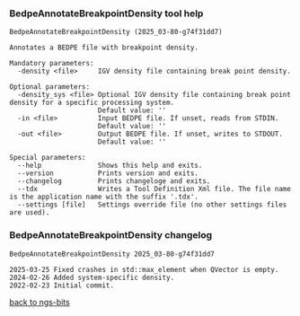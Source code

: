 ### BedpeAnnotateBreakpointDensity tool help
	BedpeAnnotateBreakpointDensity (2025_03-80-g74f31dd7)
	
	Annotates a BEDPE file with breakpoint density.
	
	Mandatory parameters:
	  -density <file>     IGV density file containing break point density.
	
	Optional parameters:
	  -density_sys <file> Optional IGV density file containing break point density for a specific processing system.
	                      Default value: ''
	  -in <file>          Input BEDPE file. If unset, reads from STDIN.
	                      Default value: ''
	  -out <file>         Output BEDPE file. If unset, writes to STDOUT.
	                      Default value: ''
	
	Special parameters:
	  --help              Shows this help and exits.
	  --version           Prints version and exits.
	  --changelog         Prints changeloge and exits.
	  --tdx               Writes a Tool Definition Xml file. The file name is the application name with the suffix '.tdx'.
	  --settings [file]   Settings override file (no other settings files are used).
	
### BedpeAnnotateBreakpointDensity changelog
	BedpeAnnotateBreakpointDensity 2025_03-80-g74f31dd7
	
	2025-03-25 Fixed crashes in std::max_element when QVector is empty.
	2024-02-26 Added system-specific density.
	2022-02-23 Initial commit.
[back to ngs-bits](https://github.com/imgag/ngs-bits)